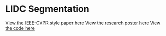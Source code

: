 # LIDC Segmentation

[View the IEEE-CVPR style paper here](https://www.dropbox.com/s/4jai41174z7jbfy/Lung%20Nodule%20Segmentation%20Paper.pdf?dl=0)
[View the research poster here](https://drive.google.com/file/d/10KH6hrYE4J8k_6ep9odKOyde56Urh13k/view?usp=sharing)
[View the code here](https://github.com/kzhang-20/lidc-segmentation)
